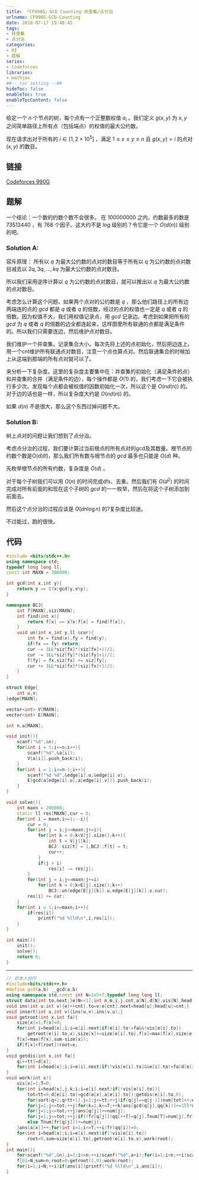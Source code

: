 ```yaml
---
title: 「CF990G」GCD Counting-并查集/点分治
urlname: CF990G-GCD-Counting
date: 2018-07-17 19:48:45
tags:
- 并查集
- 点分治
categories: 
- OI
- 题解
series:
- Codeforces
libraries:
- mathjax 
##-- toc setting --##
hideToc: false
enableToc: true
enableTocContent: false
---
```


给定一个 $n$ 个节点的树，每个点有一个正整数权值 $a_i$ 。我们定义 $g(x,y)$ 为 $x,y$ 之间简单路径上所有点（包括端点）的权值的最大公约数。

现在请求出对于所有的 $i \in [1,2×10^5]$ ，满足 $1 \le x \le y \le n$ 且 $g(x,y) = i$ 的点对 $(x,y)$ 的数目。

<!--more-->

## 链接

[Codeforces 990G](http://codeforces.com/problemset/problem/990/G)

## 题解

一个结论：一个数的约数个数不会很多。
在 $100000000$ 之内，约数最多的数是 $73513440$ ，有 $768$ 个因子。这大约不是 $log$ 级别的？令它是一个 $O(d(n))$ 级别的吧。

### Solution A:
容斥原理：
所有以 $q$ 为最大公约数的点对的数目等于所有以 $q$ 为公约数的点对数目减去以 $2q,3q,...,kq$ 为最大公约数的点对数目。

所以我们采用逆序计算以 $q$ 为公约数的点对数目，就可以推出以 $q$ 为最大公约数的点对数目。

考虑怎么计算这个问题。如果两个点对的公约数是 $q$ ，那么他们路径上的所有边两端连的点的 $gcd$ 都是 $q$ 或者 $q$ 的倍数，经过的点的权值也一定是 $q$ 或者 $q$ 的倍数。因为权值不大，我们用权值记录点，用 $gcd$ 记录边。考虑到如果把所有的 $gcd$ 为 $q$ 或者 $q$ 的倍数的边全都连起来，这样图里所有联通的点都是满足条件的。所以我们只需要连边，然后维护点对数目。

我们维护一个并查集。记录集合大小。每次先将上述的点初始化，然后把边连上。用一个cnt维护所有联通点对数目，注意一个点也算点对。然后联通集合的时候加上从这端到那端的所有点对就可以了。

来分析一下复杂度。这里的复杂度主要集中在：并查集的初始化（满足条件的点）和并查集的合并（满足条件的边），每个操作都是 $O(1)$ 的，我们考虑一下它会被执行多少次。发现每个点都会被权值的因数初始化一次，所以这个是 $O(nd(n))$ 的。对于边的话也是一样，所以复杂度大约是 $O(n d(n))$ 的。

如果 $d(n)$ 不是很大，那么这个东西过掉问题不大。

### Solution B:

树上点对的问题让我们想到了点分治。

考虑点分治的过程，我们要计算过当前根点的所有点对的gcd及其数量。根节点的约数个数是O(d)的，那么我们所有数与根节点的 $gcd$ 最多也只能是 $O(d)$ 种。

先枚举根节点的所有约数，复杂度是 $O(d)$ 。

对于每个子树我们可以用 $O(n)$ 的时间完成dfs、去重。然后我们有 $O(d^2)$ 的时间完成对所有前面的和现在这个子树的 $gcd$ 的一一枚举，然后在将这个子树添加到前面去。

然后这个点分治的过程应该是 $O(d n \log n)$ 的?复杂度比较迷。

不过能过，跑的很快。

## 代码


```cpp
#include <bits/stdc++.h>
using namespace std;
typedef long long ll;
const int MAXN = 300000;

int gcd(int x,int y){
    return y == 0?x:gcd(y,x%y);
}

namespace BCJ{
    int f[MAXN],siz[MAXN];
    int find(int x){
        return f[x] == x?x:f[x] = find(f[x]);
    }
    void un(int x,int y,ll &cur){
        int fx = find(x),fy = find(y);
        if(fx == fy) return;
        cur -= 1LL*siz[fx]*(siz[fx]+1)/2;
        cur -= 1LL*siz[fy]*(siz[fy]+1)/2;
        f[fy] = fx,siz[fx] += siz[fy];
        cur += 1LL*siz[fx]*(siz[fx]+1)/2;
    }
}

struct Edge{
    int u,v;
}edge[MAXN];

vector<int> V[MAXN];
vector<int> E[MAXN];

int n,a[MAXN];

void init(){
    scanf("%d",&n);
    for(int i = 1;i<=n;i++){
        scanf("%d",&a[i]);
        V[a[i]].push_back(i);
    }
    for(int i = 1;i<=n-1;i++){
        scanf("%d %d",&edge[i].u,&edge[i].v);
        E[gcd(a[edge[i].u],a[edge[i].v])].push_back(i);
    }
}

void solve(){
    int maxn = 200000;
    static ll res[MAXN],cur = 0;
    for(int i = maxn;i>=1;--i){
        cur = 0;
        for(int j = i;j<=maxn;j+=i){
            for(int k = 0;k<V[j].size();k++){
                int t = V[j][k];
                BCJ::siz[t] = 1,BCJ::f[t] = t;
                cur++;
            }
            if(j > i)
                res[i] -= res[j];
        }
        for(int j = i;j<=maxn;j+=i)
            for(int k = 0;k<E[j].size();k++)
                BCJ::un(edge[E[j][k]].u,edge[E[j][k]].v,cur);
        res[i] += cur;
    }
    for(int i = 1;i<=maxn;i++){
        if(res[i])
            printf("%d %lld\n",i,res[i]);
    }
}

int main(){
    init();
    solve();
    return 0;
}
```

- - -


```cpp
// 非本人创作
#include<bits/stdc++.h>
#define gcd(a,b) __gcd(a,b)
using namespace std;const int N=2e5+7;typedef long long ll;
struct data{int to,next;}e[N<<1];int n,m,i,j,cnt,a[N],d[N],vis[N],head[N],f[N],q[N],qq[N],u,v,root,sum,num[N],Tnum[N],size[N],fr[N],T,tt,tot;ll ans[N];
void ins(int u,int v){e[++cnt].to=v;e[cnt].next=head[u];head[u]=cnt;}
void insert(int u,int v){ins(u,v);ins(v,u);}
void getroot(int x,int fa){
    size[x]=1;f[x]=0;
    for(int i=head[x];i;i=e[i].next)if(e[i].to!=fa&&!vis[e[i].to])
        getroot(e[i].to,x),size[x]+=size[e[i].to],f[x]=max(f[x],size[e[i].to]);
    f[x]=max(f[x],sum-size[x]);
    if(f[x]<f[root])root=x;
}
void getdis(int x,int fa){
    q[++tt]=d[x];
    for(int i=head[x];i;i=e[i].next)if(!vis[e[i].to]&&e[i].to!=fa)d[e[i].to]=gcd(d[x],a[e[i].to]),getdis(e[i].to,x);
}
void work(int x){
    vis[x]=1;T=0;
    for(int i=head[x],j,k;i;i=e[i].next)if(!vis[e[i].to]){
        tot=tt=0;d[e[i].to]=gcd(a[x],a[e[i].to]);getdis(e[i].to,0);
        for(sort(q+1,q+tt+1),j=1;j<=tt;++j)if(q[j]==q[j-1])num[tot]++;else q[++tot]=q[j],num[tot]=1;
        for(j=1;j<=tot;++j)for(k=1;k<=T;++k)ans[gcd(q[j],qq[k])]+=1ll*num[j]*Tnum[k];
        for(j=1;j<=tot;++j)ans[q[j]]+=num[j];
        for(j=1;j<=tot;++j)if(!fr[q[j]])qq[++T]=q[j],Tnum[T]=num[j],fr[q[j]]=T;
        else Tnum[fr[q[j]]]+=num[j];
    }ans[a[x]]++;for(int i=1;i<=T;++i)fr[qq[i]]=0;
    for(int i=head[x];i;i=e[i].next)if(!vis[e[i].to])
        root=0,sum=size[e[i].to],getroot(e[i].to,x),work(root);
}
int main(){
    for(scanf("%d",&n),i=1;i<=n;++i)scanf("%d",a+i);for(i=1;i<n;++i)scanf("%d%d",&u,&v),insert(u,v);
    f[0]=N;sum=n;root=0;getroot(1,0);work(root);
    for(i=1;i<N;++i)if(ans[i])printf("%d %lld\n",i,ans[i]);
}
```

